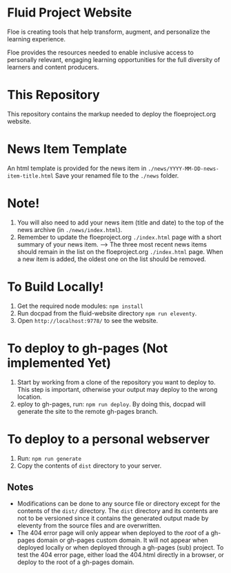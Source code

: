 # Fluid Project Website

Floe is creating tools that help transform, augment, and personalize the learning experience.

Floe provides the resources needed to enable inclusive access to personally relevant, engaging learning opportunities
for the full diversity of learners and content producers.


# This Repository

This repository contains the markup needed to deploy the floeproject.org website.


# News Item Template

An html template is provided for the news item in `./news/YYYY-MM-DD-news-item-title.html`
Save your renamed file to the `./news` folder.

# Note!

1. You will also need to add your news item (title and date) to the top of the news archive (in `./news/index.html`).
2. Remember to update the floeproject.org `./index.html` page with a short summary of your news item.
--> The three most recent news items should remain in the list on the floeproject.org `./index.html` page. When a new item is added, the oldest one on the list should be removed.

# To Build Locally!

1. Get the required node modules: `npm install`
2. Run docpad from the fluid-website directory `npm run eleventy`.
3. Open `http://localhost:9778/` to see the website. 


# To deploy to gh-pages (Not implemented Yet) 

1. Start by working from a clone of the repository you want to deploy to. This step is important, otherwise your output may deploy to the wrong location.
2. eploy to gh-pages, run: `npm run deploy`. By doing this, docpad will generate the site to the
remote gh-pages branch.

# To deploy to a personal webserver

1. Run: `npm run generate`
2. Copy the contents of `dist` directory to your server.


## Notes

- Modifications can be done to any source file or directory except for the contents of the `dist/` directory. The `dist`
  directory and its contents are not to be versioned since it contains the generated output made by eleventy from the
  source files and are overwritten.
- The 404 error page will only appear when deployed to the *root* of a gh-pages domain or gh-pages custom domain. It
  will not appear when deployed locally or when deployed through a gh-pages (sub) project. To test the 404 error page,
  either load the 404.html directly in a browser, or deploy to the root of a gh-pages domain.
